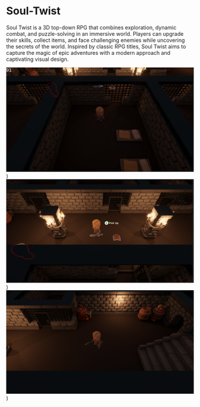 # Soul-Twist

Soul Twist is a 3D top-down RPG that combines exploration, dynamic combat, and puzzle-solving in an immersive world. Players can upgrade their skills, collect items, and face challenging enemies while uncovering the secrets of the world. Inspired by classic RPG titles, Soul Twist aims to capture the magic of epic adventures with a modern approach and captivating visual design.

![Game Screenshot](Soul-Twist/Assets/Captura%20de%20pantalla%202024-11-19%20194412.png))
![Game Screenshot](Soul-Twist/Assets/Captura%20de%20pantalla%202024-11-19%20194457.png))
![Game Screenshot](Soul-Twist/Assets/Captura%20de%20pantalla%202024-11-19%20194527.png))
